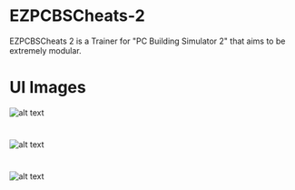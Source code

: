 # EZPCBSCheats-2
EZPCBSCheats 2 is a Trainer for "PC Building Simulator 2" that aims to be extremely modular.

# UI Images

![alt text](https://staticdelivery.nexusmods.com/mods/4558/images/7/7-1670861792-149550184.png)
# 
![alt text](https://staticdelivery.nexusmods.com/mods/4558/images/7/7-1670861792-1603399274.png)
# 
![alt text](https://staticdelivery.nexusmods.com/mods/4558/images/7/7-1670861788-1583394768.png)
